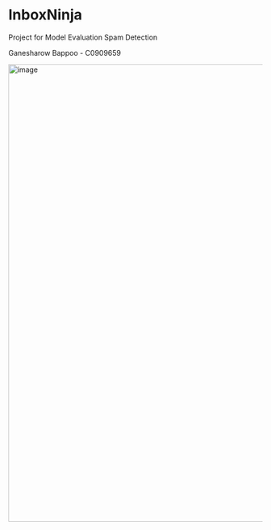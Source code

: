 # InboxNinja

Project for Model Evaluation Spam Detection

Ganesharow Bappoo - C0909659


<img width="906" alt="image" src="https://github.com/GanzB02/InboxNinja/assets/148724844/043389dd-d424-4b7c-a094-b5acf00b5850">
